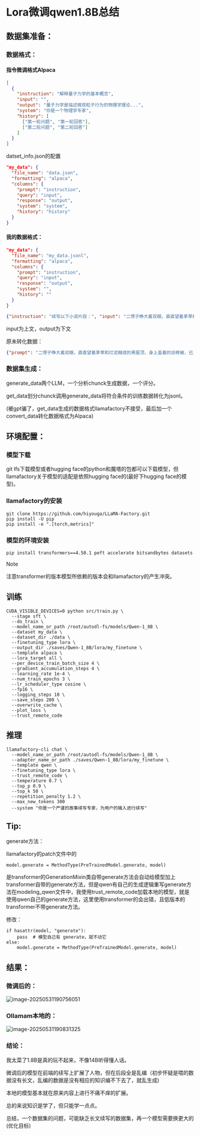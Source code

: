 # Lora微调qwen1.8B总结

## 数据集准备：

### 数据格式：

#### 指令微调格式Alpaca

```json
[
  {
    "instruction": "解释量子力学的基本概念",
    "input": "",
    "output": "量子力学是描述微观粒子行为的物理学理论...",
    "system": "你是一个物理学专家",
    "history": [
      ["第一轮问题", "第一轮回答"],
      ["第二轮问题", "第二轮回答"]
    ]
  }
]
```

datset_info.json的配置

```json
"my_data": {
  "file_name": "data.json",
  "formatting": "alpaca",
  "columns": {
    "prompt": "instruction",
    "query": "input",
    "response": "output",
    "system": "system",
    "history": "history"
  }
}
```

#### 我的数据格式：

```json
"my_data": {
  "file_name": "my_data.jsonl",
  "formatting": "alpaca",
  "columns": {
    "prompt": "instruction",
    "query": "input",
    "response": "output",
    "system": "",
    "history": ""
  }
}
```

```json
{"instruction": "续写以下小说片段：", "input": "二愣子睁大着双眼，直直望着茅草和烂泥糊成的黑屋顶，身上盖着的旧棉被，已呈深黄色，看不出原来的本来面目，还若有若无的散发着淡淡的霉味。", "output": "在他身边紧挨着的另一人，是二哥韩铸，酣睡的十分香甜，从他身上不时传来轻重不一的阵阵打呼声。"}

```

input为上文，output为下文

原未转化数据：

```json
{"prompt": "二愣子睁大着双眼，直直望着茅草和烂泥糊成的黑屋顶，身上盖着的旧棉被，已呈深黄色，看不出原来的本来面目，还若有若无的散发着淡淡的霉味。", "completion": "在他身边紧挨着的另一人，是二哥韩铸，酣睡的十分香甜，从他身上不时传来轻重不一的阵阵打呼声。"}

```

### 数据集生成：

generate_data两个LLM，一个分析chunck生成数据，一个评分。

get_data划分chunck调用generate_data将符合条件的训练数据转化为jsonl。

(被gpt骗了，get_data生成的数据格式llamafactory不接受，最后加一个convert_data转化数据格式为Alpaca)

## 环境配置：

### 模型下载

git lfs下载模型或者hugging face的python和魔塔的包都可以下载模型，但llamafactory关于模型的适配是依照hugging face的(最好下hugging face的模型)。

### llamafactory的安装

```
git clone https://github.com/hiyouga/LLaMA-Factory.git
pip install -U pip
pip install -e ".[torch,metrics]"
```

### 模型的环境安装

```
pip install transformers==4.50.1 peft accelerate bitsandbytes datasets
```

> [!NOTE]
>
> 注意transformer的版本模型所依赖的版本会和llamafactory的产生冲突。

## 训练

```
CUDA_VISIBLE_DEVICES=0 python src/train.py \
  --stage sft \
  --do_train \
  --model_name_or_path /root/autodl-fs/models/Qwen-1_8B \
  --dataset my_data \
  --dataset_dir ./data \
  --finetuning_type lora \
  --output_dir ./saves/Qwen-1_8B/lora/my_finetune \
  --template alpaca \
  --lora_target all \
  --per_device_train_batch_size 4 \
  --gradient_accumulation_steps 4 \
  --learning_rate 1e-4 \
  --num_train_epochs 3 \
  --lr_scheduler_type cosine \
  --fp16 \
  --logging_steps 10 \
  --save_steps 200 \
  --overwrite_cache \
  --plot_loss \
  --trust_remote_code

```

## 推理

```
llamafactory-cli chat \
  --model_name_or_path /root/autodl-fs/models/Qwen-1_8B \
  --adapter_name_or_path ./saves/Qwen-1_8B/lora/my_finetune \
  --template qwen \
  --finetuning_type lora \
  --trust_remote_code \
  --temperature 0.7 \
  --top_p 0.9 \
  --top_k 50 \
  --repetition_penalty 1.2 \
  --max_new_tokens 300
  --system "你是一个严谨的故事续写专家，为用户的输入进行续写"

```

## Tip:

generate方法：

llamafactory的patch文件中的

```
model.generate = MethodType(PreTrainedModel.generate, model)
```

是transformer的GenerationMixin类自带generate方法会自动给模型加上transformer自带的generate方法，但是qwen有自己的生成逻辑重写generate方法在modeling_qwen文件中，我使用trust_remote_code加载本地的模型，就是使用qwen自己的generate方法，这里使用transformer的会出错，且低版本的transformer不带generate方法。

修改：

```
if hasattr(model, "generate"):
    pass  # 模型自己有 generate，就不动它
else:
    model.generate = MethodType(PreTrainedModel.generate, model)
```

## 结果：

### 微调后的：

![image-20250531190756051](https://img.picui.cn/free/2025/05/31/683aea6e42098.png)

### Ollamam本地的：

![image-20250531190831325](https://img.picui.cn/free/2025/05/31/683aea6ea2b93.png)

### 结论：

我太菜了1.8B是真的玩不起来，不像14B听得懂人话。

微调后的模型在前端的续写上扩展了人物，但在后段全是乱编（初步怀疑是喂的数据没有长文，乱编的数据是没有相应的知识编不下去了，就乱生成)

本地的模型基本就在原来内容上进行不痛不痒的扩展。

总的来说知识是学了，但只能学一点点。

总结，一个数据集的问题，可能缺乏长文续写的数据集，再一个模型需要换更大的(优化目标)
